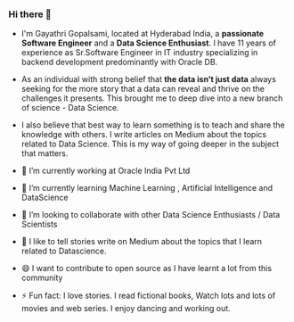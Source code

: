 ### Hi there 👋

- I'm Gayathri Gopalsami, located at Hyderabad India, a **passionate Software Engineer** and a **Data Science Enthusiast**. I have 11 years of experience as Sr.Software Engineer in IT industry specializing in backend development predominantly with Oracle DB.
- As an individual with strong belief that **the data isn’t just data** always seeking for the more story that a data can reveal and thrive on the challenges it presents. This brought me to deep dive into a new branch of science - Data Science. 
- I also believe that best way to learn something is to teach and share the knowledge with others. I write articles on Medium about the topics related to Data Science. This is my way of going deeper in the subject that matters.   
 

- 🔭 I’m currently working at Oracle India Pvt Ltd
- 🌱 I’m currently learning Machine Learning , Artificial Intelligence and DataScience
- 👯 I’m looking to collaborate with other Data Science Enthusiasts / Data Scientists
- 💬 I like to tell stories write on Medium about the topics that I learn related to Datascience.
- 😄 I want to contribute to open source as I have learnt a lot from this community
- ⚡ Fun fact: I love stories. I read fictional books, Watch lots and lots of movies and web series. I enjoy dancing and working out.



